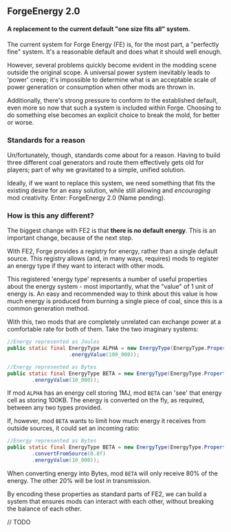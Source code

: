 ## ForgeEnergy 2.0
#### A replacement to the current default "one size fits all" system.

The current system for Forge Energy (FE) is, for the most part, a "perfectly fine" system. It's a reasonable default and does what it should well enough.

However, several problems quickly become evident in the modding scene outside the original scope. A universal power system inevitably leads to 'power' creep; it's impossible to determine what is an acceptable scale of power generation or consumption when other mods are thrown in.

Additionally, there's strong pressure to conform *to* the established default, even more so now that such a system is included within Forge. Choosing to do something else becomes an explicit choice to break the mold, for better or worse.

### Standards for a reason
Un/fortunately, though, standards come about for a reason. Having to build three different coal generators and route them effectively gets old for players; part of why we gravitated to a simple, unified solution.

Ideally, if we want to replace this system, we need something that fits the existing desire for an easy solution, while still allowing and *encouraging* mod creativity. Enter: ForgeEnergy 2.0 (Name pending).

### How is this any different?
The biggest change with FE2 is that **there is no default energy**. This is an important change, because of the next step.

With FE2, Forge provides a registry for energy, rather than a single default source. This registry allows (and, in many ways, requires) mods to register an energy type if they want to interact with other mods.

This registered 'energy type' represents a number of useful properties about the energy system - most importantly, what the "value" of 1 unit of energy is. An easy and recommended way to think about this value is how much energy is produced from burning a single piece of coal, since this is a common generation method.

With this, two mods that are completely unrelated can exchange power at a comfortable rate for both of them. Take the two imaginary systems:

```java
//Energy represented as Joules
public static final EnergyType ALPHA = new EnergyType(EnergyType.Properties.create()
                    .energyValue(100_000));

//Energy represented as Bytes
public static final EnergyType BETA = new EnergyType(EnergyType.Properties.create()
        .energyValue(10_000));
```

If mod `ALPHA` has an energy cell storing 1MJ, mod `BETA` can 'see' that energy cell as storing 100KB.
The energy is converted on the fly, as required, between any two types provided.

If, however, mod `BETA` wants to limit how much energy it receives from outside sources, it could set an incoming ratio:

```java
//Energy represented as Bytes
public static final EnergyType BETA = new EnergyType(EnergyType.Properties.create()
        .convertFromSource(0.8f)
        .energyValue(10_000));
```

When converting energy into Bytes, mod `BETA` will only receive 80% of the energy. The other 20% will be lost in transmission.

By encoding these properties as standard parts of FE2, we can build a system that ensures mods can interact with each other, without breaking the balance of each other.

// TODO